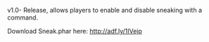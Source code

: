 v1.0- Release, allows players to enable and disable sneaking with a command.

Download Sneak.phar here: http://adf.ly/1IVejp
